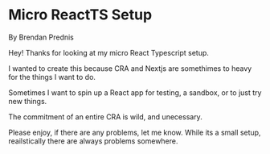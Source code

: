<h1>Micro ReactTS Setup</h1>
<h>By Brendan Prednis</h>
<p>Hey! Thanks for looking at my micro React Typescript setup.</p>
<p>I wanted to create this because CRA and Nextjs are somethimes to heavy for the things I want to do.</p>
<p>Sometimes I want to spin up a React app for testing, a sandbox, or to just try new things.</p>
<p>The commitment of an entire CRA is wild, and unecessary.</p>
<p>Please enjoy, if there are any problems, let me know. While its a small setup, reailstically there are always
    problems somewhere.</p>